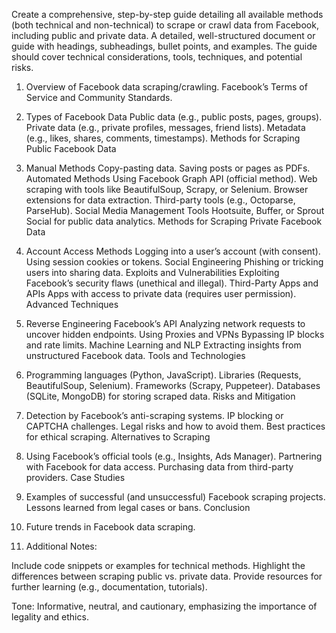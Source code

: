 

Create a comprehensive, step-by-step guide detailing all available methods (both technical and non-technical) to scrape or crawl data from Facebook, including public and private data. A detailed, well-structured document or guide with headings, subheadings, bullet points, and examples. The guide should cover technical considerations, tools, techniques, and potential risks.

1. Overview of Facebook data scraping/crawling.
Facebook’s Terms of Service and Community Standards.

2. Types of Facebook Data
Public data (e.g., public posts, pages, groups).
Private data (e.g., private profiles, messages, friend lists).
Metadata (e.g., likes, shares, comments, timestamps).
Methods for Scraping Public Facebook Data

3. Manual Methods
Copy-pasting data.
Saving posts or pages as PDFs.
Automated Methods
Using Facebook Graph API (official method).
Web scraping with tools like BeautifulSoup, Scrapy, or Selenium.
Browser extensions for data extraction.
Third-party tools (e.g., Octoparse, ParseHub).
Social Media Management Tools
Hootsuite, Buffer, or Sprout Social for public data analytics.
Methods for Scraping Private Facebook Data

4. Account Access Methods
Logging into a user’s account (with consent).
Using session cookies or tokens.
Social Engineering
Phishing or tricking users into sharing data.
Exploits and Vulnerabilities
Exploiting Facebook’s security flaws (unethical and illegal).
Third-Party Apps and APIs
Apps with access to private data (requires user permission).
Advanced Techniques

5. Reverse Engineering Facebook’s API
Analyzing network requests to uncover hidden endpoints.
Using Proxies and VPNs
Bypassing IP blocks and rate limits.
Machine Learning and NLP
Extracting insights from unstructured Facebook data.
Tools and Technologies

6. Programming languages (Python, JavaScript).
Libraries (Requests, BeautifulSoup, Selenium).
Frameworks (Scrapy, Puppeteer).
Databases (SQLite, MongoDB) for storing scraped data.
Risks and Mitigation

7. Detection by Facebook’s anti-scraping systems.
IP blocking or CAPTCHA challenges.
Legal risks and how to avoid them.
Best practices for ethical scraping.
Alternatives to Scraping

8. Using Facebook’s official tools (e.g., Insights, Ads Manager).
Partnering with Facebook for data access.
Purchasing data from third-party providers.
Case Studies

9. Examples of successful (and unsuccessful) Facebook scraping projects.
Lessons learned from legal cases or bans.
Conclusion

10. Future trends in Facebook data scraping.

11. Additional Notes:

Include code snippets or examples for technical methods.
Highlight the differences between scraping public vs. private data.
Provide resources for further learning (e.g., documentation, tutorials).

Tone:
Informative, neutral, and cautionary, emphasizing the importance of legality and ethics.

